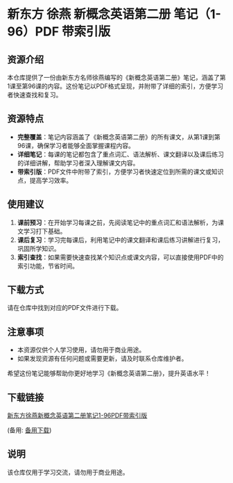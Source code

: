 # 新东方 徐燕 新概念英语第二册 笔记（1-96）PDF 带索引版

## 资源介绍

本仓库提供了一份由新东方名师徐燕编写的《新概念英语第二册》笔记，涵盖了第1课至第96课的内容。这份笔记以PDF格式呈现，并附带了详细的索引，方便学习者快速查找和复习。

## 资源特点

- **完整覆盖**：笔记内容涵盖了《新概念英语第二册》的所有课文，从第1课到第96课，确保学习者能够全面掌握课程内容。
- **详细笔记**：每课的笔记都包含了重点词汇、语法解析、课文翻译以及课后练习的详细讲解，帮助学习者深入理解课文内容。
- **带索引版**：PDF文件中附带了索引，方便学习者快速定位到所需的课文或知识点，提高学习效率。

## 使用建议

1. **课前预习**：在开始学习每课之前，先阅读笔记中的重点词汇和语法解析，为课文学习打下基础。
2. **课后复习**：学习完每课后，利用笔记中的课文翻译和课后练习讲解进行复习，巩固所学知识。
3. **索引查找**：如果需要快速查找某个知识点或课文内容，可以直接使用PDF中的索引功能，节省时间。

## 下载方式

请在仓库中找到对应的PDF文件进行下载。

## 注意事项

- 本资源仅供个人学习使用，请勿用于商业用途。
- 如果发现资源有任何问题或需要更新，请及时联系仓库维护者。

希望这份笔记能够帮助你更好地学习《新概念英语第二册》，提升英语水平！

## 下载链接
[新东方徐燕新概念英语第二册笔记1-96PDF带索引版](https://pan.quark.cn/s/5f9d5e8849e0) 

(备用: [备用下载](https://pan.baidu.com/s/1xrY1UrTlU6bMqfxyjik3tQ?pwd=1234))

## 说明

该仓库仅用于学习交流，请勿用于商业用途。

